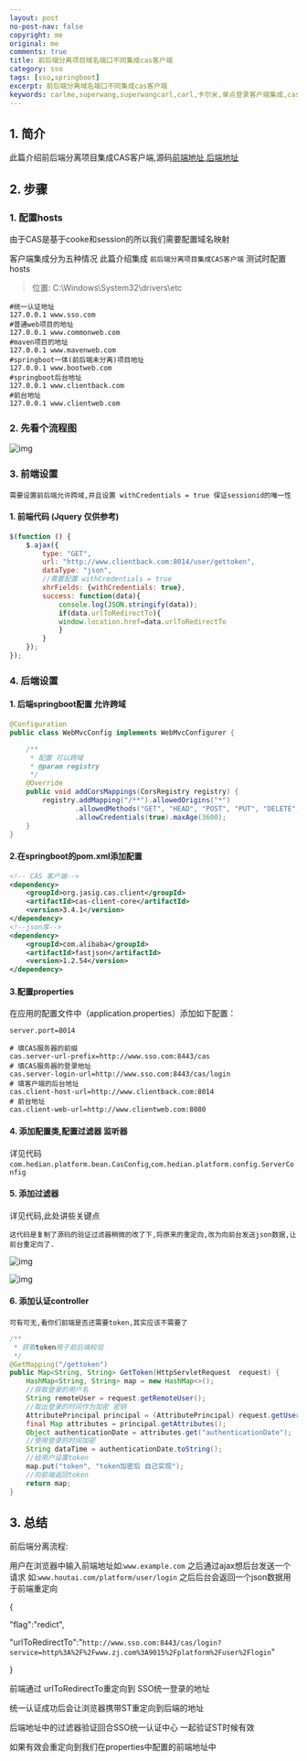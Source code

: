 ```yaml
---
layout: post
no-post-nav: false 
copyright: me
original: me
comments: true
title: 前后端分离项目域名端口不同集成cas客户端
category: sso
tags: [sso,springboot]
excerpt: 前后端分离域名端口不同集成cas客户端
keywords: carlme,superwang,superwangcarl,carl,卡尔米,单点登录客户端集成,cas,client,springboot,前后端分离
---
```


## 1. 简介

此篇介绍前后端分离项目集成CAS客户端,源码[前端地址](https://github.com/SuperWangCarl/cas-clie,nt/tree/master/sso-client-springbook-head),[后端地址](https://github.com/SuperWangCarl/cas-client/tree/master/sso-client-springboot-back)

## 2. 步骤

### 1. 配置hosts

由于CAS是基于cooke和session的所以我们需要配置域名映射

客户端集成分为五种情况 此篇介绍集成 `前后端分离项目集成CAS客户端`
测试时配置hosts

> 位置: C:\Windows\System32\drivers\etc

```shell
#统一认证地址
127.0.0.1 www.sso.com
#普通web项目的地址
127.0.0.1 www.commonweb.com
#maven项目的地址
127.0.0.1 www.mavenweb.com
#springboot一体(前后端未分离)项目地址
127.0.0.1 www.bootweb.com
#springboot后台地址
127.0.0.1 www.clientback.com
#前台地址
127.0.0.1 www.clientweb.com
```

### 2. 先看个流程图

![img]({{site.cdn}}/assets/images/blog/2019/20190412152817.png)

### 3. 前端设置

`需要设置前后端允许跨域,并且设置 withCredentials = true 保证sessionid的唯一性`

#### 1. 前端代码 (Jquery 仅供参考)

```javascript
$(function () {
    $.ajax({
        type: "GET",
        url: "http://www.clientback.com:8014/user/gettoken",
        dataType: "json",
		//需要配置 withCredentials = true
		xhrFields: {withCredentials: true},
        success: function(data){
			console.log(JSON.stringify(data));
			if(data.urlToRedirectTo){
			window.location.href=data.urlToRedirectTo
			}
        }
    });
});
```

### 4. 后端设置

#### 1. 后端springboot配置 允许跨域

```java
@Configuration
public class WebMvcConfig implements WebMvcConfigurer {

	/**
	 * 配置 可以跨域
	 * @param registry
	 */
	@Override
	public void addCorsMappings(CorsRegistry registry) {
		registry.addMapping("/**").allowedOrigins("*")
				.allowedMethods("GET", "HEAD", "POST", "PUT", "DELETE", "OPTIONS")
				.allowCredentials(true).maxAge(3600);
	}
}
```

#### 2.在springboot的pom.xml添加配置

```xml
<!-- CAS 客户端-->
<dependency>
    <groupId>org.jasig.cas.client</groupId>
    <artifactId>cas-client-core</artifactId>
    <version>3.4.1</version>
</dependency>
<!--json库-->
<dependency>
    <groupId>com.alibaba</groupId>
    <artifactId>fastjson</artifactId>
    <version>1.2.54</version>
</dependency>
```

#### 3.配置properties

在应用的配置文件中（application.properties）添加如下配置：

```properties
server.port=8014

# 填CAS服务器的前缀
cas.server-url-prefix=http://www.sso.com:8443/cas
# 填CAS服务器的登录地址
cas.server-login-url=http://www.sso.com:8443/cas/login
# 填客户端的后台地址
cas.client-host-url=http://www.clientback.com:8014
# 前台地址
cas.client-web-url=http://www.clientweb.com:8080
```

#### 4. 添加配置类,配置过滤器 监听器

详见代码`com.hedian.platform.bean.CasConfig`,`com.hedian.platform.config.ServerConfig`

#### 5. 添加过滤器

详见代码,此处讲些关键点

`这代码是复制了源码的验证过滤器稍微的改了下,将原来的重定向,改为向前台发送json数据,让前台重定向了.`

![img]({{site.cdn}}/assets/images/blog/2019/20190412154044.png)

![img]({{site.cdn}}/assets/images/blog/2019/20190412154650.png)

#### 6. 添加认证controller

`可有可无,看你们前端是否还需要token,其实应该不需要了`

```java
/**
 * 获取token用于前后端校验
 */
@GetMapping("/gettoken")
public Map<String, String> GetToken(HttpServletRequest  request) {
	HashMap<String, String> map = new HashMap<>();
	//获取登录的用户名
	String remoteUser = request.getRemoteUser();
	//取出登录的时间作为加密 密钥
	AttributePrincipal principal = (AttributePrincipal) request.getUserPrincipal();
	final Map attributes = principal.getAttributes();
	Object authenticationDate = attributes.get("authenticationDate");
	//使用登录的时间加密
	String dataTime = authenticationDate.toString();
	//给用户设置token
	map.put("token", "token加密后 自己实现");
	//向前端返回token
	return map;
}
```

## 3. 总结

前后端分离流程:

用户在浏览器中输入前端地址如:`www.example.com` 之后通过ajax想后台发送一个请求 如:`www.houtai.com/platform/user/login` 之后后台会返回一个json数据用于前端重定向

{

"flag":"redict",

"urlToRedirectTo":"`http://www.sso.com:8443/cas/login?service=http%3A%2F%2Fwww.zj.com%3A9015%2Fplatform%2Fuser%2Flogin`"

}

前端通过 urlToRedirectTo重定向到 SSO统一登录的地址

统一认证成功后会让浏览器携带ST重定向到后端的地址

后端地址中的过滤器验证回合SSO统一认证中心 一起验证ST时候有效

如果有效会重定向到我们在properties中配置的前端地址中